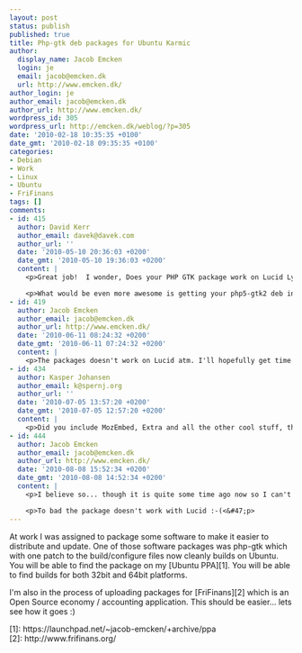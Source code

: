 ```yaml
---
layout: post
status: publish
published: true
title: Php-gtk deb packages for Ubuntu Karmic
author:
  display_name: Jacob Emcken
  login: je
  email: jacob@emcken.dk
  url: http://www.emcken.dk/
author_login: je
author_email: jacob@emcken.dk
author_url: http://www.emcken.dk/
wordpress_id: 305
wordpress_url: http://emcken.dk/weblog/?p=305
date: '2010-02-18 10:35:35 +0100'
date_gmt: '2010-02-18 09:35:35 +0100'
categories:
- Debian
- Work
- Linux
- Ubuntu
- FriFinans
tags: []
comments:
- id: 415
  author: David Kerr
  author_email: davek@davek.com
  author_url: ''
  date: '2010-05-10 20:36:03 +0200'
  date_gmt: '2010-05-10 19:36:03 +0200'
  content: |
    <p>Great job!  I wonder, Does your PHP GTK package work on Lucid Lynx?  I will try it later when I get a chance.<&#47;p>

    <p>What would be even more awesome is getting your php5-gtk2 deb into the Ubuntu repositories!<&#47;p>
- id: 419
  author: Jacob Emcken
  author_email: jacob@emcken.dk
  author_url: http://www.emcken.dk/
  date: '2010-06-11 08:24:32 +0200'
  date_gmt: '2010-06-11 07:24:32 +0200'
  content: |
    <p>The packages doesn't work on Lucid atm. I'll hopefully get time to look at it at some point.<&#47;p>
- id: 434
  author: Kasper Johansen
  author_email: k@spernj.org
  author_url: ''
  date: '2010-07-05 13:57:20 +0200'
  date_gmt: '2010-07-05 12:57:20 +0200'
  content: |
    <p>Did you include MozEmbed, Extra and all the other cool stuff, that I myself found very hard to compile?<&#47;p>
- id: 444
  author: Jacob Emcken
  author_email: jacob@emcken.dk
  author_url: http://www.emcken.dk/
  date: '2010-08-08 15:52:34 +0200'
  date_gmt: '2010-08-08 14:52:34 +0200'
  content: |
    <p>I believe so... though it is quite some time ago now so I can't remember.<&#47;p>

    <p>To bad the package doesn't work with Lucid :-(<&#47;p>
---
```

<p>At work I was assigned to package some software to make it easier to distribute and update. One of those software packages was php-gtk which with one patch to the build&#47;configure files now cleanly builds on Ubuntu. You will be able to find the package on my [Ubuntu PPA][1]. You will be able to find builds for both 32bit and 64bit platforms.</p>
<p>I'm also in the process of uploading packages for [FriFinans][2] which is an Open Source economy &#47; accounting application. This should be easier... lets see how it goes :)</p>
<p>[1]: https:&#47;&#47;launchpad.net&#47;~jacob-emcken&#47;+archive&#47;ppa<br />
[2]: http:&#47;&#47;www.frifinans.org&#47;</p>
